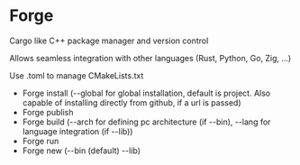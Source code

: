 # Forge
Cargo like C++ package manager and version control

Allows seamless integration with other languages (Rust, Python, Go, Zig, ...)

Use .toml to manage CMakeLists.txt

- Forge install (--global for global installation, default is project. Also capable of installing directly from github, if a url is passed)
- Forge publish
- Forge build (--arch for defining pc architecture (if --bin), --lang for language integration (if --lib))
- Forge run
- Forge new (--bin (default) --lib)
